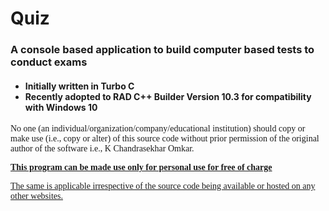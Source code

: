 # Quiz
<h3> A console based application to build computer based tests to conduct exams </h3>
<h4 style="font: Consolas">
 <ul>
	<li>Initially written in Turbo C </li>
	<li>Recently adopted to RAD C++ Builder Version 10.3 for compatibility with Windows 10</li>
 </ul>
</h4>

<div style="font-family: Consolas">
	<p>
	No one (an individual/organization/company/educational institution) should copy or make use (i.e., copy or alter) of this source code without prior permission of the original author of the software i.e., K Chandrasekhar Omkar. 
	</p>
	<p>
		<u><b>This program can be made use only for personal use for free of charge</b></u>
	</p>
	<p>
	<u>The same is applicable irrespective of the source code being available or hosted on any other websites.</u>
	</p>
</div>	
